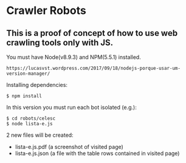 # Crawler Robots

## This is a proof of concept of how to use web crawling tools only with JS.

You must have Node(v8.9.3) and NPM(5.5.1) installed.

```
https://lucasvst.wordpress.com/2017/09/18/nodejs-porque-usar-um-version-manager/
```

Installing dependencies:

```
$ npm install
```

In this version you must run each bot isolated (e.g.):

```
$ cd robots/celesc
$ node lista-e.js
```

2 new files will be created:
 - lista-e.js.pdf (a screenshot of visited page)
 - lista-e.js.json (a file with the table rows contained in visited page)